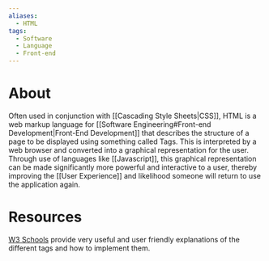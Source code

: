 ```yaml
---
aliases:
  - HTML
tags:
  - Software
  - Language
  - Front-end
---
```

# About
Often used in conjunction with [[Cascading Style Sheets|CSS]], HTML is a web markup language for [[Software Engineering#Front-end Development|Front-End Development]] that describes the structure of a page to be displayed using something called Tags. This is interpreted by a web browser and converted into a graphical representation for the user. Through use of languages like [[Javascript]], this graphical representation can be made significantly more powerful and interactive to a user, thereby improving the [[User Experience]] and likelihood someone will return to use the application again.
# Resources
[W3 Schools](https://www.w3schools.com/html/) provide very useful and user friendly explanations of the different tags and how to implement them.